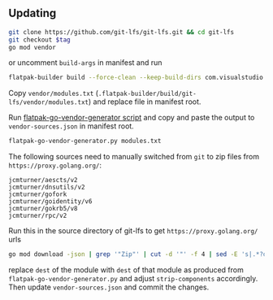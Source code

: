 ## Updating

```bash
git clone https://github.com/git-lfs/git-lfs.git && cd git-lfs
git checkout $tag
go mod vendor
```
or uncomment `build-args` in manifest and run

```bash
flatpak-builder build --force-clean --keep-build-dirs com.visualstudio.code.tool.git-lfs.yml
```

Copy `vendor/modules.txt` (`.flatpak-builder/build/git-lfs/vendor/modules.txt`) and replace file in manifest root.

Run [flatpak-go-vendor-generator script](https://github.com/flatpak/flatpak-builder-tools/blob/master/go-get/flatpak-go-vendor-generator.py)
and copy and paste the output to `vendor-sources.json` in manifest root.

```bash
flatpak-go-vendor-generator.py modules.txt
```

The following sources need to manually switched from `git` to zip files from `https://proxy.golang.org/`:

```
jcmturner/aescts/v2
jcmturner/dnsutils/v2
jcmturner/gofork
jcmturner/goidentity/v6
jcmturner/gokrb5/v8
jcmturner/rpc/v2
```

Run this in the source directory of git-lfs to get `https://proxy.golang.org/` urls

```bash
go mod download -json | grep '"Zip"' | cut -d '"' -f 4 | sed -E 's|.*?download/|https://proxy.golang.org/|'|while read m; do echo -e "- type: archive\n  url: $m\n  dest: ENTER\n  strip-components: ENTER\n  sha256: $(curl -fsS "$m" | sha256sum -b | cut -d ' ' -f 1)\n"; done
```

replace `dest` of the module with `dest` of that module as produced from `flatpak-go-vendor-generator.py` and adjust `strip-components` accordingly.
Then update `vendor-sources.json` and commit the changes.
